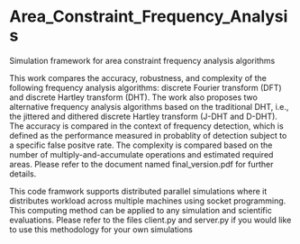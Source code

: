 # Area_Constraint_Frequency_Analysis
Simulation framework for area constraint frequency analysis algorithms

This work compares the accuracy, robustness, and complexity of the following frequency analysis algorithms: discrete Fourier transform (DFT) and discrete Hartley transform (DHT).
The work also proposes two alternative frequency analysis algorithms based on the traditional DHT, i.e., the jittered and dithered discrete Hartley transform (J-DHT and D-DHT). The accuracy is compared in the context of frequency detection, which is defined as the performance measured in probablity of detection subject to a specific false positve rate. The complexity is compared based on the number of multiply-and-accumulate operations and estimated required areas. Please refer to the document named final_version.pdf for further details. 

This code framwork supports distributed parallel simulations where it distributes workload across multiple machines using socket programming. This computing method can be applied to any simulation and scientific evaluations. Please refer to the files client.py and server.py if you would like to use this methodology for your own simulations